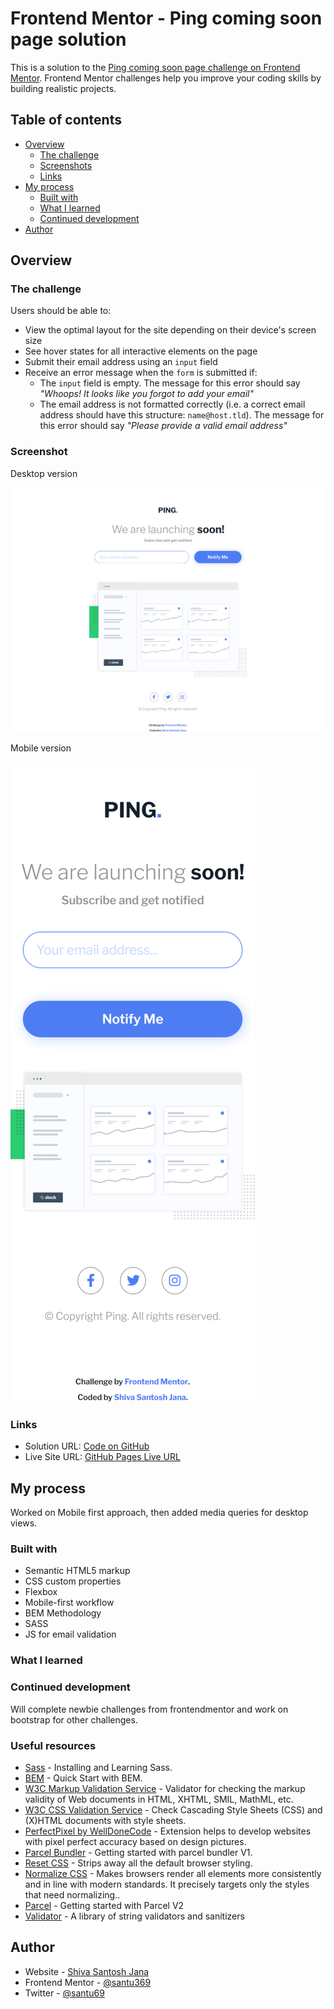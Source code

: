 # Frontend Mentor - Ping coming soon page solution

This is a solution to the [Ping coming soon page challenge on Frontend Mentor](https://www.frontendmentor.io/challenges/ping-single-column-coming-soon-page-5cadd051fec04111f7b848da). Frontend Mentor challenges help you improve your coding skills by building realistic projects.

## Table of contents

- [Overview](#overview)
  - [The challenge](#the-challenge)
  - [Screenshots](#screenshots)
  - [Links](#links)
- [My process](#my-process)
  - [Built with](#built-with)
  - [What I learned](#what-i-learned)
  - [Continued development](#continued-development)
- [Author](#author)

## Overview

### The challenge

Users should be able to:

- View the optimal layout for the site depending on their device's screen size
- See hover states for all interactive elements on the page
- Submit their email address using an `input` field
- Receive an error message when the `form` is submitted if:
  - The `input` field is empty. The message for this error should say _"Whoops! It looks like you forgot to add your email"_
  - The email address is not formatted correctly (i.e. a correct email address should have this structure: `name@host.tld`). The message for this error should say _"Please provide a valid email address"_

### Screenshot

Desktop version

![desktop version](./screenshots/desktop-version.png)

Mobile version

![mobile version](./screenshots/mobile-version.png)

### Links

- Solution URL: [Code on GitHub](https://github.com/santu369/frontendmentor-ping-coming-soon-page)
- Live Site URL: [GitHub Pages Live URL](https://santu369.github.io/frontendmentor-ping-coming-soon-page)

## My process

Worked on Mobile first approach, then added media queries for desktop views.

### Built with

- Semantic HTML5 markup
- CSS custom properties
- Flexbox
- Mobile-first workflow
- BEM Methodology
- SASS
- JS for email validation

### What I learned

### Continued development

Will complete newbie challenges from frontendmentor and work on bootstrap for other challenges.

### Useful resources

- [Sass](https://sass-lang.com/) - Installing and Learning Sass.
- [BEM](https://en.bem.info/methodology/quick-start/) - Quick Start with BEM.
- [W3C Markup Validation Service](https://validator.w3.org/) - Validator for checking the markup validity of Web documents in HTML, XHTML, SMIL, MathML, etc.
- [W3C CSS Validation Service](https://jigsaw.w3.org/css-validator/) - Check Cascading Style Sheets (CSS) and (X)HTML documents with style sheets.
- [PerfectPixel by WellDoneCode](https://www.welldonecode.com/perfectpixel/) - Extension helps to develop websites with pixel perfect accuracy based on design pictures.
- [Parcel Bundler](https://parceljs.org/getting_started.html) - Getting started with parcel bundler V1.
- [Reset CSS](https://meyerweb.com/eric/tools/css/reset/) - Strips away all the default browser styling.
- [Normalize CSS](https://necolas.github.io/normalize.css/) - Makes browsers render all elements more consistently and in line with modern standards. It precisely targets only the styles that need normalizing..
- [Parcel](https://v2.parceljs.org/) - Getting started with Parcel V2
- [Validator](https://www.npmjs.com/package/validator) - A library of string validators and sanitizers

## Author

- Website - [Shiva Santosh Jana](https://santu369.github.io/FreeCodeCamp-PersonalPortfolioWebpage)
- Frontend Mentor - [@santu369](https://www.frontendmentor.io/profile/santu369)
- Twitter - [@santu69](https://www.twitter.com/santu69)

